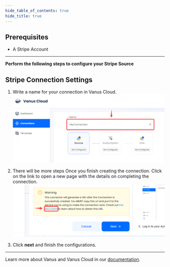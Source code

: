 ```yaml
--- 
hide_table_of_contents: true
hide_title: true
---
```


## Prerequisites

- A Stripe Account

---

**Perform the following steps to configure your Stripe Source**

## Stripe Connection Settings

1. Write a name for your connection in Vanus Cloud.
   ![img.png](images/1.png)
2. There will be more steps Once you finish creating the connection. Click on the link to open a new page with the details on completing the connection.
   ![](images/warning.png)

3. Click **next** and finish the configurations.

---

Learn more about Vanus and Vanus Cloud in our [documentation](https://docs.vanus.ai).
